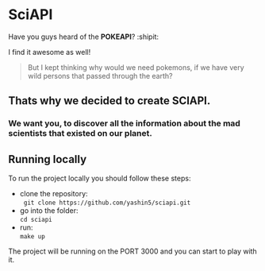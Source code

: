 # SciAPI

Have you guys heard of the **POKEAPI**? :shipit:

I find it awesome as well! 

> But I kept thinking why would we need pokemons, if we have very wild persons that passed through the earth?  

## **Thats why we decided to create SCIAPI**. 
### We want you, to discover all the information about the mad scientists that existed on our planet.

## Running locally
To run the project locally you should follow these steps:
- clone the repository:  
``` git clone https://github.com/yashin5/sciapi.git``` 
- go into the folder:   
```cd sciapi```
- run:  
```make up```

The project will be running on the PORT 3000 and you can start to play with it. 